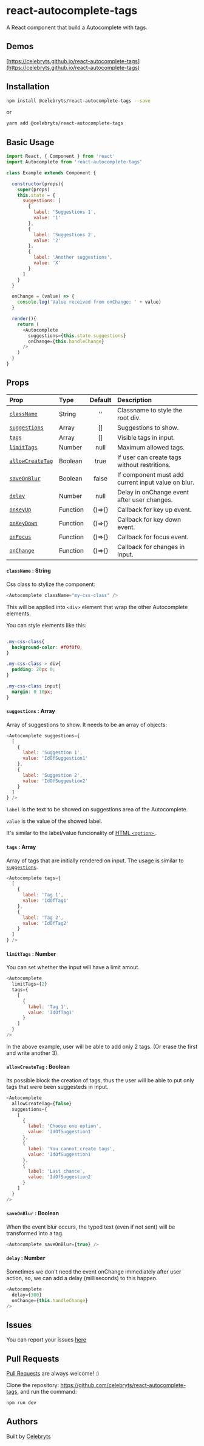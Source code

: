 # react-autocomplete-tags

A React component that build a Autocomplete with tags.

## Demos
[https://celebryts.github.io/react-autocomplete-tags](https://celebryts.github.io/react-autocomplete-tags)

## Installation

```sh
npm install @celebryts/react-autocomplete-tags --save
```

or

```sh
yarn add @celebryts/react-autocomplete-tags
```

## Basic Usage

```js
import React, { Component } from 'react'
import Autocomplete from 'react-autocomplete-tags'

class Example extends Component {

  constructor(props){
    super(props)
    this.state = {
      suggestions: [
        {
          label: 'Suggestions 1',
          value: '1'
        },
        {
          label: 'Suggestions 2',
          value: '2'
        },
        {
          label: 'Another suggestions',
          value: 'X'
        }
      ]
    }
  }

  onChange = (value) => {
    console.log('Value received from onChange: ' + value)
  }

  render(){
    return (
      <Autocomplete
        suggestions={this.state.suggestions}
        onChange={this.handleChange}
      />
    )
  }
}
```


## Props

| Prop | Type | Default | Description |
| :--- | :--- | :---: | :--- |
| [`className`](#classNameProp) | String | '' | Classname to style the root div. |
| [`suggestions`](#suggestionsProp) | Array | [] | Suggestions to show. |
| [`tags`](#tagsProp) | Array | [] | Visible tags in input. |
| [`limitTags`](#limitTagsProp) | Number | null | Maximum allowed tags. |
| [`allowCreateTag`](#allowCreateTagProp) | Boolean | true | If user can create tags without restritions. |
| [`saveOnBlur`](#saveOnBlurProp) | Boolean | false | If component must add current input value on blur. |
| [`delay`](#delayProp) | Number | null | Delay in onChange event after user changes. |
| [`onKeyUp`](#onKeyUpProps) | Function | ()=>{} | Callback for key up event. |
| [`onKeyDown`](#onKeyUpProps) | Function | ()=>{} | Callback for key down event. |
| [`onFocus`](#onFocusProps) | Function | ()=>{} | Callback for focus event. |
| [`onChange`](#onChangeProps) | Function | ()=>{} | Callback for changes in input. |


<a name="classNameProp"></a>
#### `className` : String

Css class to stylize the component:

```js
<Autocomplete className="my-css-class" />
```
This will be applied into ```<div>``` element that wrap the other Autocomplete elements.

You can style elements like this:
```css

.my-css-class{
  background-color: #f0f0f0;
}

.my-css-class > div{
  padding: 20px 0;
}

.my-css-class input{
  margin: 0 10px;
}

```


<a name="suggestionsProp"></a>
#### `suggestions` : Array

Array of suggestions to show. It needs to be an array of objects:

```js
<Autocomplete suggestions={
  [
    {
      label: 'Suggestion 1',
      value: 'IdOfSuggestion1'
    },
    {
      label: 'Suggestion 2',
      value: 'IdOfSuggestion2'
    }
  ]
} />
```

`label` is the text to be showed on suggestions area of the Autocomplete.

`value` is the value of the showed label.

It's similar to the label/value funcionality of [HTML `<option>` ](https://reactcommunity.org/react-autocomplete/).


<a name="tagsProp"></a>
#### `tags` : Array

Array of tags that are initially rendered on input. The usage is similar to [`suggestions`](#suggestionsProp).

```js
<Autocomplete tags={
  [
    {
      label: 'Tag 1',
      value: 'IdOfTag1'
    },
    {
      label: 'Tag 2',
      value: 'IdOfTag2'
    }
  ]
} />
```

<a name="limitTagsProp"></a>
#### `limitTags` : Number

You can set whether the input will have a limit amout.
```js
<Autocomplete
  limitTags={2}
  tags={
    [
      {
        label: 'Tag 1',
        value: 'IdOfTag1'
      }
    ]
  }
/>
```

In the above example, user will be able to add only 2 tags. (Or erase the first and write another 3).


<a name="allowCreateTagProp"></a>
#### `allowCreateTag` : Boolean

Its possible block the creation of tags, thus the user will be able to put only tags that were been suggesteds in input.

```js
<Autocomplete
  allowCreateTag={false}
  suggestions={
    [
      {
        label: 'Choose one option',
        value: 'IdOfSuggestion1'
      },
      {
        label: 'You cannot create tags',
        value: 'IdOfSuggestion1'
      },
      {
        label: 'Last chance',
        value: 'IdOfSuggestion2'
      }
    ]
  }
/>
```

<a name="saveOnBlurProp"></a>
#### `saveOnBlur` : Boolean

When the event blur occurs, the typed text (even if not sent) will be transformed into a tag.

```js
<Autocomplete saveOnBlur={true} />
```

<a name="delayProp"></a>
#### `delay` : Number

Sometimes we don't need the event onChange immediately after user action, so, we can add a delay (milliseconds) to this happen.

```js
<Autocomplete
  delay={300}
  onChange={this.handleChange}
/>
```

## Issues
You can report your issues [here](https://github.com/celebryts/react-autocomplete-tags/issues)

## Pull Requests
[Pull Requests](https://github.com/celebryts/react-autocomplete-tags/pulls) are always welcome! :)

Clone the repository: https://github.com/celebryts/react-autocomplete-tags, and run the command:

```sh
npm run dev
```

## Authors
Built by [Celebryts](https://github.com/celebryts)
